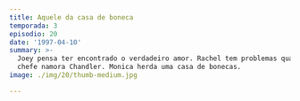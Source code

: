 ```yaml
---
title: Aquele da casa de boneca
temporada: 3
episodio: 20
date: '1997-04-10'
summary: >-
  Joey pensa ter encontrado o verdadeiro amor. Rachel tem problemas quando sua
  chefe namora Chandler. Monica herda uma casa de bonecas.
image: ./img/20/thumb-medium.jpg

---
```

